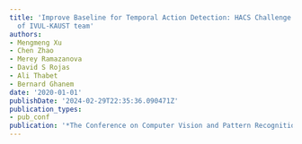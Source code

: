 ```yaml
---
title: 'Improve Baseline for Temporal Action Detection: HACS Challenge 2020 Solution
  of IVUL-KAUST team'
authors:
- Mengmeng Xu
- Chen Zhao
- Merey Ramazanova
- David S Rojas
- Ali Thabet
- Bernard Ghanem
date: '2020-01-01'
publishDate: '2024-02-29T22:35:36.090471Z'
publication_types:
- pub_conf
publication: '*The Conference on Computer Vision and Pattern Recognition (CVPR) Workshops*'
---
```

